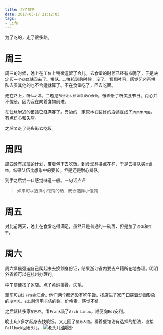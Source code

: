 ```yaml
---
title: 为了食物
date: 2017-03-17 21:12:03
tags:
- Life
---
```

为了吃的，走了很多路。
<!--more-->

# 周三
周三的时候，晚上在工位上稍微逗留了会儿。去食堂的时候已经有点晚了，于是决定买一个`烧饼`就回去了。排队……快轮到的时候，没了。看看时间，感觉另外再排队去买其他的也不合适就算了。不在食堂吃了，回去吃面。

走在路上，听`味之道`。主题是`那些让人想谈恋爱的食物`。饿着肚子听美食节目。内心并不惶恐，因为我在向着食物前进。

在住地附近的面馆已经满客了。旁边的一家原本在装修的店铺变成了`清真牛肉馆`。有点伤心和失望。

之后又走了两条街去吃饭。

# 周四
周四没有加班的计划，带着包下去吃饭。到食堂想换点花样，于是去排队买`大馄饨`。结果队伍比想象中的要长。但是还是耐心排队。

到手之后尝一口感觉味道一般。一句话点评
>如果可以选择小馄饨的话，我会选择小馄饨

# 周五
对比前两天，晚上在食堂吃得满足，虽然只是普通的一碗面，但是加了`卤蛋`和`豆干`。

# 周六
周六早晨强迫自己爬起来去换领身份证，结果浙江省内要去户籍所在地办理。明明外省都可以在杭州办理的。

中午随便找了家店。点了黄焖排骨，失望。

骑车和`Edi` `Frank`汇合。他们两个都还没有吃午饭。找店进了家门口摆着动画形象的`漫生活`。`Edi`刷信用卡结的帐，价格贵，感觉不值。

之后辗转多家`星巴克`。看`Frank`装了`Arch Linux`，顺便向`Edi`安利。

晚上6点多才起身去找晚饭。又走回了`星光大道`。看着餐馆没有选择的想法，直接`Fallback`回`老头儿`。
![老头儿油爆虾](https://farm2.staticflickr.com/1954/44515879895_06618dfc4c_o_d.jpg)